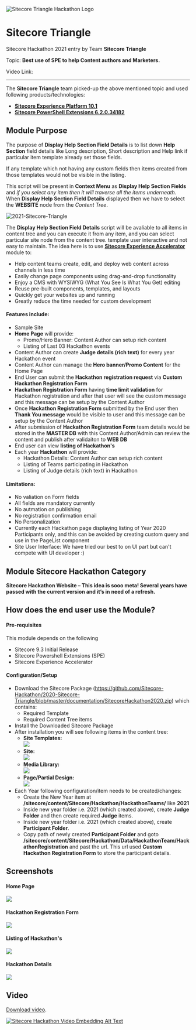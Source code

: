 
<img src="https://github.com/Sitecore-Hackathon/2021-Sitecore-Triangle/blob/main/docs/images/Team-Sitecore%20Triangle.png" alt="Sitecore Triangle Hackathon Logo" title="Sitecore Triangle Hackathon Logo" /><br />

# Sitecore Triangle

Sitecore Hackathon 2021 entry by Team **Sitecore Triangle**

Topic: **Best use of SPE to help Content authors and Marketers.**

Video Link:

---

The **Sitecore Triangle** team picked-up the above mentioned topic and used following products/technologies:

* **[Sitecore Experience Platform 10.1](https://dev.sitecore.net/Downloads/Sitecore_Experience_Platform/101/Sitecore_Experience_Platform_101.aspx/)**
* **[Sitecore PowerShell Extensions 6.2.0.34182](https://doc.sitecorepowershell.com/)**

## Module Purpose
The purpose of **Display Help Section Field Details** is to list down **Help Section** field details like Long description, Short description and Help link if particular item template already set those fields.

If any template which not having any custom fields then items created from those templates would not be visible in the listing.

This script will be present in **Context Menu** as **Display Help Section Fields** and *if you select any item then it will traverse all the items underneath*. When **Display Help Section Field Details** displayed then we have to select the **WEBSITE** node from the *Content Tree*.

<img src="https://github.com/Sitecore-Hackathon/2021-Sitecore-Triangle/blob/main/docs/images/2021-Sitecore-Triangle%20-1.png" alt="2021-Sitecore-Triangle" title="2021-Sitecore-Triangle" style="max-width:100%;">

The **Display Help Section Field Details** script will be avaliable to all items in content tree and you can execute it from any item, and you can select particular site node from the content tree.
template user interactive and not easy to maintain. The idea here is to use **[Sitecore Experience Accelerator](https://doc.sitecore.com/users/sxa/17/sitecore-experience-accelerator/en/introducing-sitecore-experience-accelerator.html)** module to:
* Help content teams create, edit, and deploy web content across channels in less time
* Easily change page components using drag-and-drop functionality
* Enjoy a CMS with WYSIWYG (What You See Is What You Get) editing
* Reuse pre-built components, templates, and layouts
* Quickly get your websites up and running
* Greatly reduce the time needed for custom development
#### Features include:
* Sample Site
* **Home Page** will provide:
    * Promo/Hero Banner: Content Author can setup rich content
    * Listing of Last 03 Hackathon events
* Content Author can create **Judge details (rich text)** for every year Hackathon event
* Content Author can manage the **Hero banner/Promo Content** for the Home Page
* End User can submit the **Hackathon registration request** via **Custom Hackathon Registration Form**
* **Hackathon Registration Form** having **time limit validation** for Hackathon registration and after that user will see the custom message and this message can be setup by the Content Author
* Once **Hackathon Registration Form** submitted by the End user then **Thank You message** would be visible to user and this message can be setup by the Content Author
* After submission of **Hackathon Registration Form** team details would be stored in the **MASTER DB** with this Content Author/Admin can review the content and publish after validaiton to **WEB DB**
* End user can view **listing of Hackathon's**
* Each year **Hackathon** will provide:
    * Hackathon Details: Content Author can setup rich content
    * Listing of Teams participating in Hackathon
    * Listing of Judge details (rich text) in Hackathon

#### Limitations:
* No valiation on Form fields
* All fields are mandatory currently
* No autmation on publishing
* No registration confirmation email
* No Personalization
* Currently each Hackathon page displaying listing of Year 2020 Participants only, and this can be avoided by creating custom query and use in the PageList component
* Site User Interface: We have tried our best to on UI part but can't compete with UI developer :)


## Module Sitecore Hackathon Category
**Sitecore Hackathon Website – This idea is sooo meta! Several years have passed with the current version and it’s in need of a refresh.**

## How does the end user use the Module?
#### Pre-requisites
This module depends on the following
* Sitecore 9.3 Initial Release
* Sitecore Powershell Extensions (SPE)
* Sitecore Experience Accelerator

#### Configuration/Setup
* Download the Sitecore Package (https://github.com/Sitecore-Hackathon/2020-Sitecore-Triangle/blob/master/documentation/SitecoreHackathon2020.zip) which contains:
    * Required Template
    * Required Content Tree items
* Install the Downloaded Sitecore Package
* After installation you will see following items in the content tree:
    * **Site Templates:** <br/>
      <img src="https://github.com/Sitecore-Hackathon/2020-Sitecore-Triangle/blob/master/documentation/Sitecore SXA Site Templates.png" /><br />
    * **Site:** <br/>
      <img src="https://github.com/Sitecore-Hackathon/2020-Sitecore-Triangle/blob/master/documentation/Sitecore SXA Site.png" /><br />
    * **Media Library:** <br/>
      <img src="https://github.com/Sitecore-Hackathon/2020-Sitecore-Triangle/blob/master/documentation/Sitecore SXA Media Library.png" /><br />
    * **Page/Partial Design:** <br/>
      <img src="https://github.com/Sitecore-Hackathon/2020-Sitecore-Triangle/blob/master/documentation/Sitecore SXA Page-Partial Design.png" /><br />
* Each Year following configuration/item needs to be created/changes:
    * Create the New Year item at **/sitecore/content/Sitecore/Hackathon/HackathonTeams/** like **2021**
    * Inside new year folder i.e. 2021 (which created above), create **Judge Folder** and then create required **Judge** items.
    * Inside new year folder i.e. 2021 (which created above), create **Participant Folder**.
    * Copy path of newly created **Participant Folder** and goto **/sitecore/content/Sitecore/Hackathon/Data/HackathonTeam/HackathonRegistration** and past the url. This url used **Custom Hackathon Registration Form** to store the participant details.
    
   

## Screenshots
#### Home Page
<img src="https://github.com/Sitecore-Hackathon/2020-Sitecore-Triangle/blob/master/documentation/HomePage.jpg" /><br />

#### Hackathon Registration Form
<img src="https://github.com/Sitecore-Hackathon/2020-Sitecore-Triangle/blob/master/documentation/Hackathon-RegistrationForm.png" /><br />

#### Listing of Hackathon's
<img src="https://github.com/Sitecore-Hackathon/2020-Sitecore-Triangle/blob/master/documentation/Hackathon-Listing.png" /><br />

#### Hackathon Details
<img src="https://github.com/Sitecore-Hackathon/2020-Sitecore-Triangle/blob/master/documentation/Hackathon-Details.png" /><br />

## Video

[Download video](https://drive.google.com/file/d/1yxxlIfTJO9idTdkE40c6QIHNuVHTVa_V/view?usp=drivesdk).

[![Sitecore Hackathon Video Embedding Alt Text](https://github.com/Sitecore-Hackathon/2020-Sitecore-Triangle/blob/master/documentation/VideoThubnailImage.jpg)](https://drive.google.com/file/d/1yxxlIfTJO9idTdkE40c6QIHNuVHTVa_V/view?usp=drivesd)
